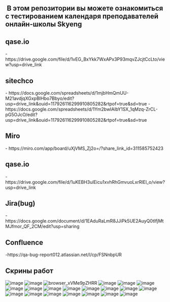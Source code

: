 <h2>&nbsp;В этом репозитории вы можете ознакомиться с тестированием календаря преподавателей онлайн-школы Skyeng</h2>

<h2>qase.io</h2>
- https://drive.google.com/file/d/1vEG_BxYkk7WxAPx3P93mqvZJcjtCcLto/view?usp=drive_link
 
 <h2>sitechco</h2>
- https://docs.google.com/spreadsheets/d/1mjbHmQmUU-M21avdjqXGxpBIHbo7Bbyo/edit?usp=drive_link&ouid=117926116299910805282&rtpof=true&sd=true
- https://docs.google.com/spreadsheets/d/1Ym2bwIAlbY1SX_1qMzq-ZrCL-pG5OJcO/edit?usp=drive_link&ouid=117926116299910805282&rtpof=true&sd=true
 
  <h2>Miro</h2>
- https://miro.com/app/board/uXjVMS_Zj2o=/?share_link_id=311585752423 
  
  <h2>qase.io</h2>
- https://drive.google.com/file/d/1uKEBH3ulEicu1xvhRhGmvuoLxrRlEl_o/view?usp=drive_link
 
  <h2>Jira(bug)</h2>
- https://docs.google.com/document/d/1EAduRaLmR8JJiPk5UE2AuyQ0tIfjMtMJfmor_QF_2CM/edit?usp=sharing 

 <h2>Confluence</h2>
-https://qa-bug-report012.atlassian.net/l/cp/FSNnbpUR


 <h2>Скрины работ</h2>

![image](https://github.com/DenisGrushin/DenisGrushin/assets/142999436/090c65cb-1223-41ee-923c-fd96728624ac)
![image](https://github.com/DenisGrushin/DenisGrushin/assets/142999436/36dc6863-f19c-4f96-bee8-d00789dd6dfd)
![browser_xVMe9pZHRR](https://github.com/DenisGrushin/DenisGrushin/assets/142999436/cc1c7499-4a1b-42dc-85bb-6168d0846c6a)
![image](https://github.com/DenisGrushin/DenisGrushin/assets/142999436/ff130c78-21f8-4701-9f38-c8a5c1d536ef)
![image](https://github.com/DenisGrushin/DenisGrushin/assets/142999436/21c41677-cfe9-4ee4-921d-df177d52901f)
![image](https://github.com/DenisGrushin/DenisGrushin/assets/142999436/db92e5e9-7485-4e19-ab58-2a9808e89392)
![image](https://github.com/DenisGrushin/DenisGrushin/assets/142999436/d7c211ed-f14e-48a5-99b2-508aec4090fd)
![image](https://github.com/DenisGrushin/DenisGrushin/assets/142999436/c51832be-b17b-48f3-85d3-f976898025ef)
![image](https://github.com/DenisGrushin/DenisGrushin/assets/142999436/822c22ce-40ac-419f-a153-b38050a0f507)
![image](https://github.com/DenisGrushin/DenisGrushin/assets/142999436/8b22508d-72b5-46aa-ac16-03731550d33b)
![image](https://github.com/DenisGrushin/DenisGrushin/assets/142999436/ab7e764b-a4c2-432c-b56c-12ee010e3a53)
![image](https://github.com/DenisGrushin/DenisGrushin/assets/142999436/d4550838-99e0-49e5-a63a-178962e2559e)
![image](https://github.com/DenisGrushin/DenisGrushin/assets/142999436/3530162e-efcf-4161-aad3-f7a97bc2b267)
![image](https://github.com/DenisGrushin/DenisGrushin/assets/142999436/80063d7a-4593-48ac-82d0-8be008fb8ed8)
![image](https://github.com/DenisGrushin/DenisGrushin/assets/142999436/75cbeb3c-8058-458d-9ced-f3f531a1d12e)
![image](https://github.com/DenisGrushin/DenisGrushin/assets/142999436/e8fc6178-ad14-46f2-ad61-393c6f57c47d)
![image](https://github.com/DenisGrushin/DenisGrushin/assets/142999436/ea7f55ab-cf51-4820-b0a3-045e255a19e2)
![image](https://github.com/DenisGrushin/DenisGrushin/assets/142999436/066da43a-929a-45ab-8ba5-b568609178a3)
![image](https://github.com/DenisGrushin/DenisGrushin/assets/142999436/08af81b1-be6a-4f0a-8ea4-640869f6287f)
![image](https://github.com/DenisGrushin/DenisGrushin/assets/142999436/8c44233c-81df-4c4e-b465-d88920e82dd4)
![image](https://github.com/DenisGrushin/DenisGrushin/assets/142999436/e3d745be-016c-4cdf-9a29-aeb612bdcce7)























 
 
  

